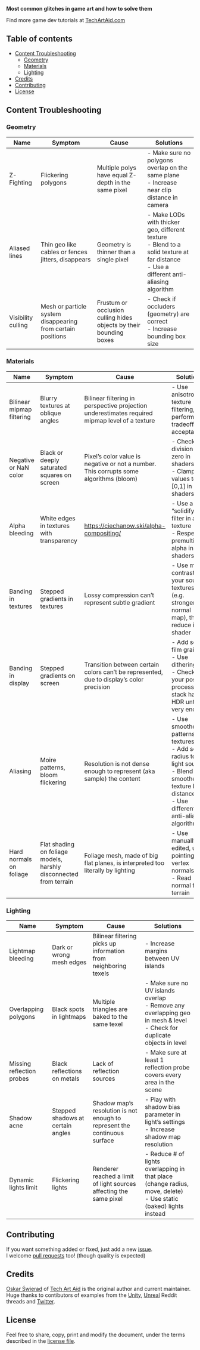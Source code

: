 > 

**Most common glitches in game art and how to solve them**

Find more game dev tutorials at [TechArtAid.com](https://techartaid.com)

## Table of contents

- [Content Troubleshooting](#content-troubleshooting)
  * [Geometry](#geometry)
  * [Materials](#materials)
  * [Lighting](#lighting)
- [Credits](#credits)
- [Contributing](#contributing)
- [License](#license)

## Content Troubleshooting

### Geometry

| Name | Symptom | Cause | Solutions |
| - | - | - | - |
| Z-Fighting | Flickering polygons | Multiple polys have equal Z-depth in the same pixel | - Make sure no polygons overlap on the same plane<br>- Increase near clip distance in camera |
| Aliased lines | Thin geo like cables or fences jitters, disappears | Geometry is thinner than a single pixel | - Make LODs with thicker geo, different texture<br>- Blend to a solid texture at far distance<br>- Use a different anti-aliasing algorithm |
| Visibility culling | Mesh or particle system disappearing from certain positions | Frustum or occlusion culling hides objects by their bounding boxes | - Check if occluders (geometry) are correct<br>- Increase bounding box size |

### Materials

| Name | Symptom | Cause | Solutions |
| - | - | - | - |
| Bilinear mipmap filtering | Blurry textures at oblique angles | Bilinear filtering in perspective projection underestimates required mipmap level of a texture | - Use anisotropic texture filtering, if performance tradeoff is acceptable |
| Negative or NaN color | Black or deeply saturated squares on screen | Pixel’s color value is negative or not a number. This corrupts some algorithms (bloom) | - Check for division-by-zero in shaders<br>- Clamp values to [0,1] in shaders |
| Alpha bleeding | White edges in textures with transparency | https://ciechanow.ski/alpha-compositing/ | - Use a “solidify” filter in a texture<br>- Respect premultiplied alpha in shaders |
| Banding in textures | Stepped gradients in textures | Lossy compression can’t represent subtle gradient | - Use more contrast in your source textures (e.g. stronger normal map), then reduce it in shader |
| Banding in display | Stepped gradients on screen | Transition between certain colors can’t be represented, due to display’s color precision | - Add some film grain<br>- Use dithering<br>- Check if your post-process stack has HDR until very end |
| Aliasing | Moire patterns, bloom flickering | Resolution is not dense enough to represent (aka sample) the content | - Use smoother patterns in textures<br>- Add soft radius to light sources<br>- Blend to smoother texture by distance<br>- Use different anti-aliasing algorithm |
| Hard normals on foliage | Flat shading on foliage models, harshly disconnected from terrain | Foliage mesh, made of big flat planes, is interpreted too literally by lighting | - Use manually edited, up-pointing vertex normals<br>- Read normal from terrain |

### Lighting

| Name | Symptom | Cause | Solutions |
| - | - | - | - |
| Lightmap bleeding | Dark or wrong mesh edges | Bilinear filtering picks up information from neighboring texels | - Increase margins between UV islands |
| Overlapping polygons | Black spots in lightmaps | Multiple triangles are baked to the same texel | - Make sure no UV islands overlap<br>- Remove any overlapping geo in mesh & level<br>- Check for duplicate objects in level |
| Missing reflection probes | Black reflections on metals | Lack of reflection sources | - Make sure at least 1 reflection probe covers every area in the scene |
| Shadow acne | Stepped shadows at certain angles | Shadow map’s resolution is not enough to represent the continuous surface | - Play with shadow bias parameter in light’s settings<br>- Increase shadow map resolution |
| Dynamic lights limit | Flickering lights | Renderer reached a limit of light sources affecting the same pixel | - Reduce # of lights overlapping in that place (change radius, move, delete)<br>- Use static (baked) lights instead |

## Contributing

If you want something added or fixed, just add a new [issue](https://github.com/OskarSwierad/game-art-cheatsheet/issues).
<br>
I welcome [pull requests](https://github.com/OskarSwierad/game-art-cheatsheet/pulls) too! (though quality is expected)

## Credits

[Oskar Świerad](http://oskarswierad.com) of [Tech Art Aid](https://techartaid.com) is the original author and current maintainer.
<br>
Huge thanks to contibutors of examples from the [Unity](https://www.reddit.com/r/Unity3D/comments/mlp0od/working_on_a_cheatsheet_for_content_issues_what/), [Unreal](https://www.reddit.com/r/unrealengine/comments/mlp19p/working_on_a_cheatsheet_for_game_art_issues_what/) Reddit threads and [Twitter](https://twitter.com/TechArtAid/status/1379574278975332353).

## License

Feel free to share, copy, print and modify the document, under the terms described in the [license file](https://github.com/OskarSwierad/game-art-cheatsheet/blob/main/LICENSE).

